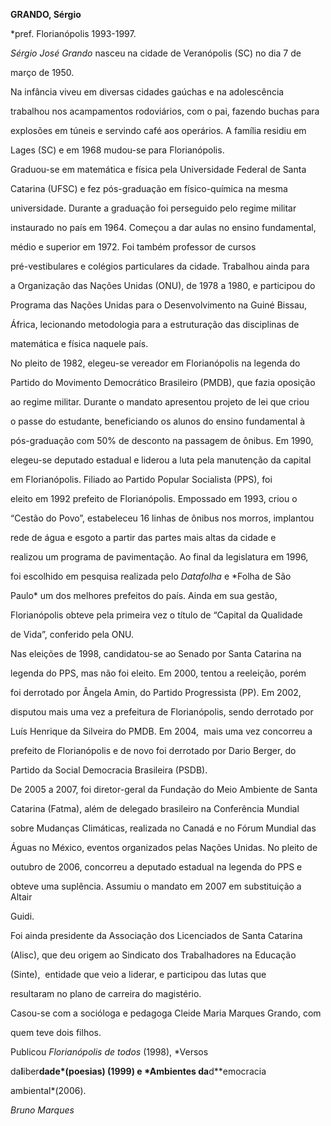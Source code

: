 **GRANDO, Sérgio**



\*pref. Florianópolis 1993-1997.



*Sérgio José Grando* nasceu na cidade de Veranópolis (SC) no dia 7 de

março de 1950.



Na infância viveu em diversas cidades gaúchas e na adolescência

trabalhou nos acampamentos rodoviários, com o pai, fazendo buchas para

explosões em túneis e servindo café aos operários. A família residiu em

Lages (SC) e em 1968 mudou-se para Florianópolis.



Graduou-se em matemática e física pela Universidade Federal de Santa

Catarina (UFSC) e fez pós-graduação em físico-química na mesma

universidade. Durante a graduação foi perseguido pelo regime militar

instaurado no país em 1964. Começou a dar aulas no ensino fundamental,

médio e superior em 1972. Foi também professor de cursos

pré-vestibulares e colégios particulares da cidade. Trabalhou ainda para

a Organização das Nações Unidas (ONU), de 1978 a 1980, e participou do

Programa das Nações Unidas para o Desenvolvimento na Guiné Bissau,

África, lecionando metodologia para a estruturação das disciplinas de

matemática e física naquele país.



No pleito de 1982, elegeu-se vereador em Florianópolis na legenda do

Partido do Movimento Democrático Brasileiro (PMDB), que fazia oposição

ao regime militar. Durante o mandato apresentou projeto de lei que criou

o passe do estudante, beneficiando os alunos do ensino fundamental à

pós-graduação com 50% de desconto na passagem de ônibus. Em 1990,

elegeu-se deputado estadual e liderou a luta pela manutenção da capital

em Florianópolis. Filiado ao Partido Popular Socialista (PPS), foi

eleito em 1992 prefeito de Florianópolis. Empossado em 1993, criou o

“Cestão do Povo”, estabeleceu 16 linhas de ônibus nos morros, implantou

rede de água e esgoto a partir das partes mais altas da cidade e

realizou um programa de pavimentação. Ao final da legislatura em 1996,

foi escolhido em pesquisa realizada pelo *Datafolha* e *Folha de São

Paulo* um dos melhores prefeitos do país. Ainda em sua gestão,

Florianópolis obteve pela primeira vez o título de “Capital da Qualidade

de Vida”, conferido pela ONU.



Nas eleições de 1998, candidatou-se ao Senado por Santa Catarina na

legenda do PPS, mas não foi eleito. Em 2000, tentou a reeleição, porém

foi derrotado por Ângela Amin, do Partido Progressista (PP). Em 2002,

disputou mais uma vez a prefeitura de Florianópolis, sendo derrotado por

Luís Henrique da Silveira do PMDB. Em 2004,  mais uma vez concorreu a

prefeito de Florianópolis e de novo foi derrotado por Dario Berger, do

Partido da Social Democracia Brasileira (PSDB).



De 2005 a 2007, foi diretor-geral da Fundação do Meio Ambiente de Santa

Catarina (Fatma), além de delegado brasileiro na Conferência Mundial

sobre Mudanças Climáticas, realizada no Canadá e no Fórum Mundial das

Águas no México, eventos organizados pelas Nações Unidas. No pleito de

outubro de 2006, concorreu a deputado estadual na legenda do PPS e

obteve uma suplência. Assumiu o mandato em 2007 em substituição a Altair

Guidi.



Foi ainda presidente da Associação dos Licenciados de Santa Catarina

(Alisc), que deu origem ao Sindicato dos Trabalhadores na Educação

(Sinte),  entidade que veio a liderar, e participou das lutas que

resultaram no plano de carreira do magistério.



Casou-se com a socióloga e pedagoga Cleide Maria Marques Grando, com

quem teve dois filhos.



Publicou *Florianópolis de todos* (1998), *Versos

da**l**iber**dade*(poesias) (1999) e *Ambientes da**d**emocracia

ambiental*(2006).



*Bruno Marques*



